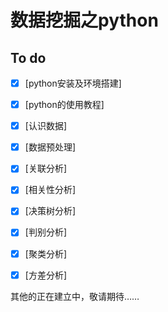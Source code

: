 # 数据挖掘之python

## To do
- [x] [python安装及环境搭建]
- [x] [python的使用教程]
- [x] [认识数据]
- [x] [数据预处理]
- [x] [关联分析]
- [x] [相关性分析]
- [x] [决策树分析]
- [x] [判别分析]
- [x] [聚类分析]
- [x] [方差分析]


其他的正在建立中，敬请期待……
